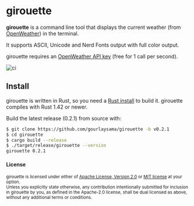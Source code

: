 # girouette

**girouette** is a command line tool that displays the current weather (from [OpenWeather])
in the terminal.

It supports ASCII, Unicode and Nerd Fonts output with full color output.

girouette requires an [OpenWeather API key] (free for 1 call per second).

![ci](https://github.com/gourlaysama/girouette/workflows/Continuous%20integration/badge.svg?branch=master)

## Install

girouette is written in Rust, so you need a [Rust install] to build it. girouette compiles with
Rust 1.42 or newer.

Build the latest release (0.2.1) from source with:

```sh
$ git clone https://github.com/gourlaysama/girouette -b v0.2.1
$ cd girouette
$ cargo build --release
$ ./target/release/girouette --version
girouette 0.2.1
```


#### License

<sub>
girouette is licensed under either of <a href="LICENSE-APACHE">Apache License, Version 2.0</a> or <a href="LICENSE-MIT">MIT license</a> at your option.
</sub>

<br>

<sub>
Unless you explicitly state otherwise, any contribution intentionally submitted
for inclusion in girouette by you, as defined in the Apache-2.0 license, shall be
dual licensed as above, without any additional terms or conditions.
</sub>

[OpenWeather]: https://openweathermap.org
[OpenWeather API key]: https://openweathermap.org/appid
[Rust install]: https://www.rust-lang.org/tools/install